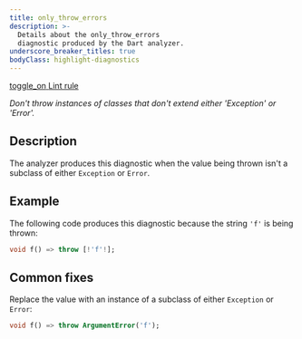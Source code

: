 ```yaml
---
title: only_throw_errors
description: >-
  Details about the only_throw_errors
  diagnostic produced by the Dart analyzer.
underscore_breaker_titles: true
bodyClass: highlight-diagnostics
---
```


<div class="tags">
  <a class="tag-label"
      href="/tools/linter-rules/only_throw_errors"
      title="Learn about the lint rule that enables this diagnostic."
      aria-label="Learn about the lint rule that enables this diagnostic."
      target="_blank">
    <span class="material-symbols" aria-hidden="true">toggle_on</span>
    <span>Lint rule</span>
  </a>
</div>

_Don't throw instances of classes that don't extend either 'Exception' or
'Error'._

## Description

The analyzer produces this diagnostic when the value being thrown isn't a
subclass of either `Exception` or `Error`.

## Example

The following code produces this diagnostic because the string `'f'` is
being thrown:

```dart
void f() => throw [!'f'!];
```

## Common fixes

Replace the value with an instance of a subclass of either `Exception` or
`Error`:

```dart
void f() => throw ArgumentError('f');
```
